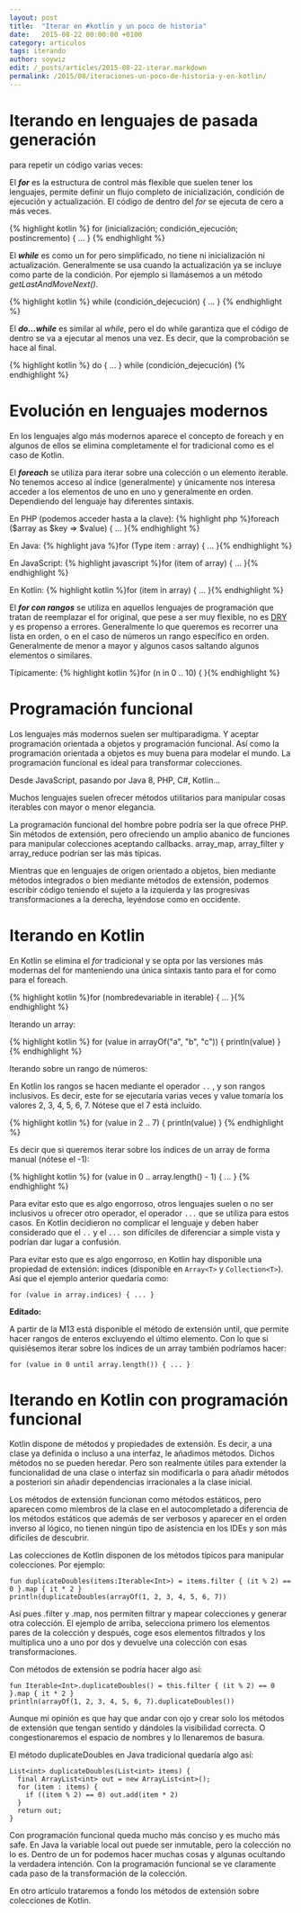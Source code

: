 ```yaml
---
layout: post
title:  "Iterar en #kotlin y un poco de historia"
date:   2015-08-22 00:00:00 +0100
category: articulos
tags: iterando
author: soywiz
edit: /_posts/articles/2015-08-22-iterar.markdown
permalink: /2015/08/iteraciones-un-poco-de-historia-y-en-kotlin/
---
```


# Iterando en lenguajes de pasada generación

para repetir un código varias veces:

El ***for*** es la estructura de control más flexible que suelen tener los lenguajes, permite definir un flujo completo de inicialización, condición de ejecución y actualización. El código de dentro del *for* se ejecuta de cero a más veces.

{% highlight kotlin %}
for (inicialización; condición_ejecución; postincremento) { ... }
{% endhighlight %}

El ***while*** es como un for pero simplificado, no tiene ni inicialización ni actualización. Generalmente se usa cuando la actualización ya se incluye como parte de la condición. Por ejemplo si llamásemos a un método *getLastAndMoveNext()*.

{% highlight kotlin %}
while (condición_dejecución) { ... }
{% endhighlight %}

El ***do…while*** es similar al *while*, pero el do while garantiza que el código de dentro se va a ejecutar al menos una vez. Es decir, que la comprobación se hace al final.

{% highlight kotlin %}
do { ... } while (condición_dejecución)
{% endhighlight %}

# Evolución en lenguajes modernos

En los lenguajes algo más modernos aparece el concepto de foreach y en algunos de ellos se elimina completamente el for tradicional como es el caso de Kotlin.

El ***foreach*** se utiliza para iterar sobre una colección o un elemento iterable. No tenemos acceso al índice (generalmente) y únicamente nos interesa acceder a los elementos de uno en uno y generalmente en orden. Dependiendo del lenguaje hay diferentes sintaxis.

En PHP (podemos acceder hasta a la clave): {% highlight php %}foreach ($array as $key => $value) { ... }{% endhighlight %}

En Java: {% highlight java %}for (Type item : array) { ... }{% endhighlight %}

En JavaScript: {% highlight javascript %}for (item of array) { ... }{% endhighlight %}

En Kotlin: {% highlight kotlin %}for (item in array) { ... }{% endhighlight %}

El ***for con rangos*** se utiliza en aquellos lenguajes de programación que tratan de reemplazar el for original, que pese a ser muy flexible, no es [DRY] y es propenso a errores. Generalmente lo que queremos es recorrer una lista en orden, o en el caso de números un rango específico en orden. Generalmente de menor a mayor y algunos casos saltando algunos elementos o similares.

Típicamente: {% highlight kotlin %}for (n in 0 .. 10) { }{% endhighlight %}

# Programación funcional

Los lenguajes más modernos suelen ser multiparadigma. Y aceptar programación orientada a objetos y programación funcional. Así como la programación orientada a objetos es muy buena para modelar el mundo. La programación funcional es ideal para transformar colecciones.

Desde JavaScript, pasando por Java 8, PHP, C#, Kotlin…

Muchos lenguajes suelen ofrecer métodos utilitarios para manipular cosas iterables con mayor o menor elegancia.

La programación funcional del hombre pobre podría ser la que ofrece PHP. Sin métodos de extensión, pero ofreciendo un amplio abanico de funciones para manipular colecciones aceptando callbacks. array_map, array_filter y array_reduce podrían ser las más típicas.

Mientras que en lenguajes de origen orientado a objetos, bien mediante métodos integrados o bien mediante métodos de extensión, podemos escribir código teniendo el sujeto a la izquierda y las progresivas transformaciones a la derecha, leyéndose como en occidente.

# Iterando en Kotlin

En Kotlin se elimina el *for* tradicional y se opta por las versiones más modernas del for manteniendo una única sintaxis tanto para el for como para el foreach.

{% highlight kotlin %}for (nombredevariable in iterable) { ... }{% endhighlight %}

Iterando un array:

{% highlight kotlin %}
for (value in arrayOf("a", "b", "c")) {
    println(value)
}
{% endhighlight %}

Iterando sobre un rango de números:

En Kotlin los rangos se hacen mediante el operador ```..``` , y son rangos inclusivos. Es decir, este for se ejecutaría varias veces y value tomaría los valores 2, 3, 4, 5, 6, 7. Nótese que el 7 está incluído.

{% highlight kotlin %}
for (value in 2 .. 7) {
  println(value)
}
{% endhighlight %}

Es decir que si queremos iterar sobre los índices de un array de forma manual (nótese el -1):

{% highlight kotlin %}
for (value in 0 .. array.length() - 1) { ... }
{% endhighlight %}

Para evitar esto que es algo engorroso, otros lenguajes suelen o no ser inclusivos u ofrecer otro operador, el operador ```...``` que se utiliza para estos casos. En Kotlin decidieron no complicar el lenguaje y deben haber considerado que el ```..```  y el ```...``` son difíciles de diferenciar a simple vista y podrían dar lugar a confusión.

Para evitar esto que es algo engorroso, en Kotlin hay disponible una propiedad de extensión: indices (disponible en ```Array<T>```  y ```Collection<T>```). Así que el ejemplo anterior quedaría como:

```
for (value in array.indices) { ... }
```

**Editado:**

A partir de la M13 está disponible el método de extensión until, que permite hacer rangos de enteros excluyendo el último elemento. Con lo que si quisiésemos iterar sobre los índices de un array también podríamos hacer:

```
for (value in 0 until array.length()) { ... }
```

# Iterando en Kotlin con programación funcional

Kotlin dispone de métodos y propiedades de extensión. Es decir, a una clase ya definida o incluso a una interfaz, le añadimos métodos. Dichos métodos no se pueden heredar. Pero son realmente útiles para extender la funcionalidad de una clase o interfaz sin modificarla o para añadir métodos a posteriori sin añadir dependencias irracionales a la clase inicial.

Los métodos de extensión funcionan como métodos estáticos, pero aparecen como miembros de la clase en el autocompletado a diferencia de los métodos estáticos que además de ser verbosos y aparecer en el orden inverso al lógico, no tienen ningún tipo de asistencia en los IDEs y son más difíciles de descubrir.

Las colecciones de Kotlin disponen de los métodos típicos para manipular colecciones. Por ejemplo:

```
fun duplicateDoubles(items:Iterable<Int>) = items.filter { (it % 2) == 0 }.map { it * 2 }
println(duplicateDoubles(arrayOf(1, 2, 3, 4, 5, 6, 7))
```

Así pues .filter y .map, nos permiten filtrar y mapear colecciones y generar otra colección. El ejemplo de arriba, selecciona primero los elementos pares de la colección y después, coge esos elementos filtrados y los multiplica uno a uno por dos y devuelve una colección con esas transformaciones.

Con métodos de extensión se podría hacer algo así:

```
fun Iterable<Int>.duplicateDoubles() = this.filter { (it % 2) == 0 }.map { it * 2 }
println(arrayOf(1, 2, 3, 4, 5, 6, 7).duplicateDoubles())
```

Aunque mi opinión es que hay que andar con ojo y crear solo los métodos de extensión que tengan sentido y dándoles la visibilidad correcta. O congestionaremos el espacio de nombres y lo llenaremos de basura.

El método duplicateDoubles en Java tradicional quedaría algo así:

```
List<int> duplicateDoubles(List<int> items) {
  final ArrayList<int> out = new ArrayList<int>();
  for (item : items) {
    if ((item % 2) == 0) out.add(item * 2)
  }
  return out;
}
```

Con programación funcional queda mucho más conciso y es mucho más safe. En Java la variable local out puede ser inmutable, pero la colección no lo es. Dentro de un for podemos hacer muchas cosas y algunas ocultando la verdadera intención. Con la programación funcional se ve claramente cada paso de la transformación de la colección.

En otro artículo trataremos a fondo los métodos de extensión sobre colecciones de Kotlin.

[DRY]: (https://en.wikipedia.org/wiki/Don%27t_repeat_yourself)